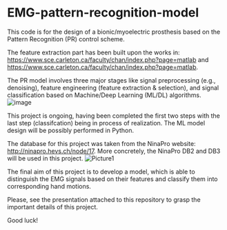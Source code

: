 # EMG-pattern-recognition-model
This code is for the design of a bionic/myoelectric prosthesis based on the Pattern Recognition (PR) control scheme.

The feature extraction part has been built upon the works in: https://www.sce.carleton.ca/faculty/chan/index.php?page=matlab and https://www.sce.carleton.ca/faculty/chan/index.php?page=matlab.

The PR model involves three major stages like signal preprocessing (e.g., denoising), feature engineering (feature extraction & selection), and signal classification based on Machine/Deep Learning (ML/DL) algorithms.
![image](https://user-images.githubusercontent.com/111345810/208375447-c894a7b8-c6f7-4ce5-be68-0c4fc0a396fa.png)

This project is ongoing, having been completed the first two steps with the last step (classifcation) being in process of realization. The ML model design will be possibly performed in Python.

The database for this project was taken from the NinaPro website: http://ninapro.hevs.ch/node/17. More concretely, the NinaPro DB2 and DB3 will be used in this project.
![Picture1](https://user-images.githubusercontent.com/111345810/208376221-f7990333-d6d3-4ae4-9ee3-a6d370e6834e.png)

The final aim of this project is to develop a model, which is able to distinguish the EMG signals based on their features and classify them into corresponding hand motions.

Please, see the presentation attached to this repository to grasp the important details of this project.

Good luck!
